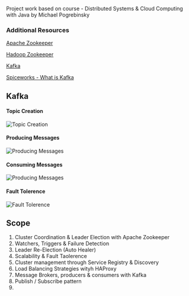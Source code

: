 Project work based on course - Distributed Systems & Cloud Computing with Java by Michael Pogrebinsky

### Additional Resources

[Apache Zookeeper](https://zookeeper.apache.org/doc/current/zookeeperAdmin.html)

[Hadoop Zookeeper](https://zookeeper.apache.org/doc/r3.3.3/zookeeperAdmin.html)

[Kafka](https://kafka.apache.org/)

[Spiceworks - What is Kafka](https://www.spiceworks.com/tech/data-management/articles/what-is-kafka/)

## Kafka

#### Topic Creation

![Topic Creation](https://github.com/pj-mill/distributed-systems/blob/master/kafka/screenshots/kafka-topic-creation.PNG)

#### Producing Messages

![Producing Messages](https://github.com/pj-mill/distributed-systems/blob/master/kafka/screenshots/producing%20messages.PNG)

#### Consuming Messages

![Producing Messages](https://github.com/pj-mill/distributed-systems/blob/master/kafka/screenshots/consuming%20records.PNG)

#### Fault Tolerence

![Fault Tolerence](https://github.com/pj-mill/distributed-systems/blob/master/kafka/screenshots/kafka-fault-tolerance.PNG)

## Scope

1. Cluster Coordination & Leader Election with Apache Zookeeper
1. Watchers, Triggers & Failure Detection
1. Leader Re-Election (Auto Healer)
1. Scalability & Fault Taolerence
1. Cluster management through Service Registry & Discovery
1. Load Balancing Strategies wityh HAProxy
1. Message Brokers, producers & consumers with Kafka
1. Publish / Subscribe pattern
1.
